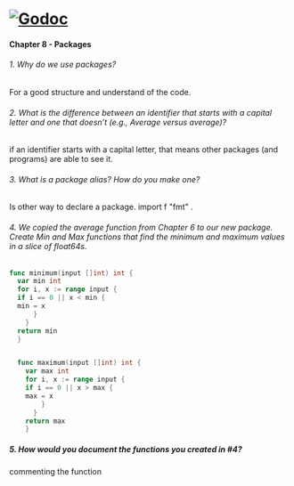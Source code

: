 [![Godoc][GodocV2SVG]][GodocV2URL]
===========

#### Chapter 8 - Packages
###### 1. Why do we use packages?
For a good structure and understand of the code.

######  2. What is the difference between an identifier that starts with a capital letter and one that doesn’t (e.g., Average versus average)?

if an identifier starts with a capital letter, that means other packages (and programs) are able to see it.



###### 3. What is a package alias? How do you make one?

Is other way to declare a package. import f "fmt" .


###### 4. We copied the average function from Chapter 6 to our new package. Create Min and Max functions that find the minimum and maximum values in a slice of float64s.

```go
func minimum(input []int) int {
  var min int
  for i, x := range input {
  if i == 0 || x < min {
  min = x
      }
    }
  return min
  }


  func maximum(input []int) int {
    var max int
    for i, x := range input {
    if i == 0 || x > max {
    max = x
        }
      }
    return max
    }
```

##### 5. How would you document the functions you created in #4?

commenting the function



   [GodocV2SVG]: https://godoc.org/gopkg.in/russross/blackfriday.v2?status.svg
   [GodocV2URL]: https://godoc.org/gopkg.in/russross/blackfriday.v2
